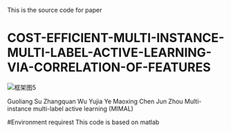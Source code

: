 This is the source code for paper
# COST-EFFICIENT-MULTI-INSTANCE-MULTI-LABEL-ACTIVE-LEARNING-VIA-CORRELATION-OF-FEATURES
![框架图5](https://user-images.githubusercontent.com/83525908/220233307-f86d7017-c53f-45f3-90c5-e756965530fb.png)

Guoliang Su Zhangquan Wu Yujia Ye Maoxing Chen Jun Zhou
Multi-instance multi-label active  learning (MIMAL) 

#Environment requirest
This code is based on matlab
